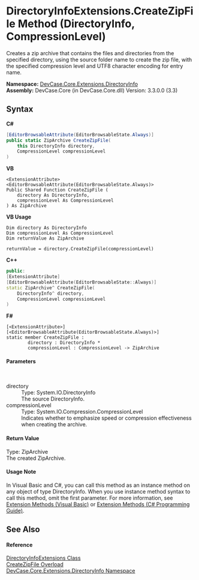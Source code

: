 # DirectoryInfoExtensions.CreateZipFile Method (DirectoryInfo, CompressionLevel)
 

Creates a zip archive that contains the files and directories from the specified directory, using the source folder name to create the zip file, with the specified compression level and UTF8 character encoding for entry name.

**Namespace:**&nbsp;<a href="N_DevCase_Core_Extensions_DirectoryInfo">DevCase.Core.Extensions.DirectoryInfo</a><br />**Assembly:**&nbsp;DevCase.Core (in DevCase.Core.dll) Version: 3.3.0.0 (3.3)

## Syntax

**C#**<br />
``` C#
[EditorBrowsableAttribute(EditorBrowsableState.Always)]
public static ZipArchive CreateZipFile(
	this DirectoryInfo directory,
	CompressionLevel compressionLevel
)
```

**VB**<br />
``` VB
<ExtensionAttribute>
<EditorBrowsableAttribute(EditorBrowsableState.Always)>
Public Shared Function CreateZipFile ( 
	directory As DirectoryInfo,
	compressionLevel As CompressionLevel
) As ZipArchive
```

**VB Usage**<br />
``` VB Usage
Dim directory As DirectoryInfo
Dim compressionLevel As CompressionLevel
Dim returnValue As ZipArchive

returnValue = directory.CreateZipFile(compressionLevel)
```

**C++**<br />
``` C++
public:
[ExtensionAttribute]
[EditorBrowsableAttribute(EditorBrowsableState::Always)]
static ZipArchive^ CreateZipFile(
	DirectoryInfo^ directory, 
	CompressionLevel compressionLevel
)
```

**F#**<br />
``` F#
[<ExtensionAttribute>]
[<EditorBrowsableAttribute(EditorBrowsableState.Always)>]
static member CreateZipFile : 
        directory : DirectoryInfo * 
        compressionLevel : CompressionLevel -> ZipArchive 

```


#### Parameters
&nbsp;<dl><dt>directory</dt><dd>Type: System.IO.DirectoryInfo<br />The source DirectoryInfo.</dd><dt>compressionLevel</dt><dd>Type: System.IO.Compression.CompressionLevel<br />Indicates whether to emphasize speed or compression effectiveness when creating the archive.</dd></dl>

#### Return Value
Type: ZipArchive<br />The created ZipArchive.

#### Usage Note
In Visual Basic and C#, you can call this method as an instance method on any object of type DirectoryInfo. When you use instance method syntax to call this method, omit the first parameter. For more information, see <a href="https://docs.microsoft.com/dotnet/visual-basic/programming-guide/language-features/procedures/extension-methods">Extension Methods (Visual Basic)</a> or <a href="https://docs.microsoft.com/dotnet/csharp/programming-guide/classes-and-structs/extension-methods">Extension Methods (C# Programming Guide)</a>.

## See Also


#### Reference
<a href="T_DevCase_Core_Extensions_DirectoryInfo_DirectoryInfoExtensions">DirectoryInfoExtensions Class</a><br /><a href="Overload_DevCase_Core_Extensions_DirectoryInfo_DirectoryInfoExtensions_CreateZipFile">CreateZipFile Overload</a><br /><a href="N_DevCase_Core_Extensions_DirectoryInfo">DevCase.Core.Extensions.DirectoryInfo Namespace</a><br />
